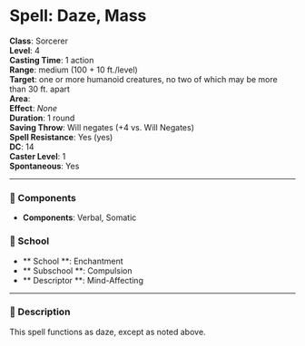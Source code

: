 
# Spell: Daze, Mass
**Class**: Sorcerer  
**Level**: 4  
**Casting Time**: 1 action  
**Range**: medium (100 + 10 ft./level)  
**Target**: one or more humanoid creatures, no two of which may be more than 30 ft. apart  
**Area**:   
**Effect**: _None_  
**Duration**: 1 round  
**Saving Throw**: Will negates (+4 vs. Will Negates)  
**Spell Resistance**: Yes (yes)  
**DC**: 14  
**Caster Level**: 1  
**Spontaneous**: Yes

---

### 🔮 Components
- **Components**: Verbal, Somatic

### 🏫 School
- ** School **: Enchantment
- ** Subschool **: Compulsion
- ** Descriptor **: Mind-Affecting
---

### 📜 Description
This spell functions as daze, except as noted above.
